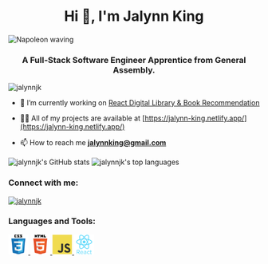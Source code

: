 <h1 align="center">Hi 👋, I'm Jalynn King</h1>
<img align="center" src="https://media.giphy.com/media/icUEIrjnUuFCWDxFpU/giphy.gif" alt="Napoleon waving"/>
<h3 align="center">A Full-Stack Software Engineer Apprentice from General Assembly.</h3>

<p align="left"> <img src="https://komarev.com/ghpvc/?username=jalynnjk&label=Profile%20views&color=0e75b6&style=flat" alt="jalynnjk" /> </p>

- 🔭 I’m currently working on [React Digital Library & Book Recommendation](https://maincharacter-digital-library.netlify.app/)

- 👨‍💻 All of my projects are available at [https://jalynn-king.netlify.app/](https://jalynn-king.netlify.app/)

- 📫 How to reach me **jalynnking@gmail.com**

<img align="center" src="https://github-readme-stats.vercel.app/api?username=jalynnjk&show_icons=true&theme=bear" alt="jalynnjk's GitHub stats"/>

<img align="center" src="https://github-readme-stats.vercel.app/api/top-langs/?username=jalynnjk&layout=compact&theme=bear" alt="jalynnjk's top languages"/>

<h3 align="left">Connect with me:</h3>
<p align="left">
<a href="https://linkedin.com/in/jalynnjk" target="blank"><img align="center" src="https://raw.githubusercontent.com/rahuldkjain/github-profile-readme-generator/master/src/images/icons/Social/linked-in-alt.svg" alt="jalynnjk" height="30" width="40" /></a>
</p>

<h3 align="left">Languages and Tools:</h3>
<p align="left"> <a href="https://www.w3schools.com/css/" target="_blank" rel="noreferrer"> <img src="https://raw.githubusercontent.com/devicons/devicon/master/icons/css3/css3-original-wordmark.svg" alt="css3" width="40" height="40"/> </a> <a href="https://www.w3.org/html/" target="_blank" rel="noreferrer"> <img src="https://raw.githubusercontent.com/devicons/devicon/master/icons/html5/html5-original-wordmark.svg" alt="html5" width="40" height="40"/> </a> <a href="https://developer.mozilla.org/en-US/docs/Web/JavaScript" target="_blank" rel="noreferrer"> <img src="https://raw.githubusercontent.com/devicons/devicon/master/icons/javascript/javascript-original.svg" alt="javascript" width="40" height="40"/> </a> <a href="https://reactjs.org/" target="_blank" rel="noreferrer"> <img src="https://raw.githubusercontent.com/devicons/devicon/master/icons/react/react-original-wordmark.svg" alt="react" width="40" height="40"/> </a> </p>
